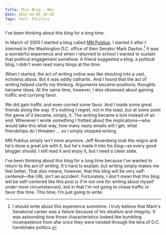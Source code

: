 ```yaml
---
Title: This Blog - Why
Date: 2012-04-05 20:10
Tags: Tech, Politics
---
```

I've been thinking about this blog for a long time.

In March of 2005 I started a blog called [MN Publius](http://mnpublius.com/). I started it after I interned in the Washington D.C. office of then Senator Mark Dayton.[^1] It was a wonderful experience and when I returned to school I wanted to sustain that political engagement somehow. A friend suggested a blog; a political blog. I didn't even read many blogs at the time.

When I started, the act of writing online was like shouting into a vast, echoless abyss. But it was oddly cathartic. And I found that the act of writing helped clarify my thinking. Arguments became positions; thoughts became ideas. At the same time, however, I also obsessed about gaining traffic and currying favor.

We did gain traffic and even curried some favor. And I made some great friends along the way. It's nothing I regret, not in the least, but at some point the game of it became, simply, it. The writing became a tool instead of an end. Whenever I wrote something I fretted about the implications—who would take this what way, how many nasty emails will I get, what friendships do I threaten ... so I simply stopped writing.

MN Publius simply isn't mine anymore. Jeff Rosenberg took the reigns and he's done a great job with it, but he's made it into *his* blog—as every good blogger should. I still read it and enjoy it, but I need a clean slate.

I've been thinking about this blog for a long time because I've wanted to return to the act of writing. It's hard to explain, but writing simply makes me feel better. That also means, however, that this blog will be very self-centered—the URL isn't an accident. Fortunately, I don't mean that this blog will be self-centered like this post is (I'm not one for writing about myself under most circumstances), but in that I'm not going to chase traffic or favor this time. This time, I'm just going to write.

[^1]: I should write about this experience sometime. I truly believe that Mark's Senatorial career was a failure because of his idealism and integrity. It was astounding how those characteristics looked like bumbling incompetence from afar once they were twisted through the lens of D.C. handshake politics.